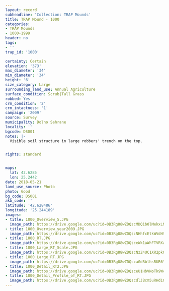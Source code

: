 ```yaml
---
layout: record
subheadline: 'Collection: TRAP Mounds'
title: TRAP Mound - 1000
categories:
- TRAP Mounds
- 1000-1999
header: no
tags:
- ''
trap_id: '1000'

certainty: Certain
elevation: '373'
max_diameter: '34'
min_diameter: '34'
height: '6'
size_category: Large
surrounding_land_use: Annual Agriculture
surface_condition: Scrub|Tall Grass
robbed: Yes
crm_condition: '2'
crm_intactness: '1'
campaign: '2009'
source: Survey
municipality: Dolno Sahrane
locality: ''
bgcode: DS001
notes: |-
  Visible soil structure in large robbers' trench on the top.


rights: standard


maps:
  lat: 42.6285
  lon: 25.2442
date: 2018-05-21
land_use_source: Photo
photo: Good
bg_code: DS001
akb_code: ''
latitude: '42.628486'
longitude: '25.244189'
images:
- title: 1000_Overview_S.JPG
  image_path: https://drive.google.com/uc?id=0B3Rg88wZDQscMDQ1b0lMekxLN3c
- title: 1000_Overview_year2009.JPG
  image_path: https://drive.google.com/uc?id=0B3Rg88wZDQscNHhfcEtkWVdHSzA
- title: 1000_RT.JPG
  image_path: https://drive.google.com/uc?id=0B3Rg88wZDQsceWk1aWhFTVRXaDg
- title: 1000_Large_RT_Scale.JPG
  image_path: https://drive.google.com/uc?id=0B3Rg88wZDQscNzZ4UC1XR2pkQVE
- title: 1000_Large_RT.JPG
  image_path: https://drive.google.com/uc?id=0B3Rg88wZDQscaGdBblhsRUR6YXM
- title: 1000_Detail_RT2.JPG
  image_path: https://drive.google.com/uc?id=0B3Rg88wZDQsceU1HbVNoTk9WcVU
- title: 1000_Detail_Profile_of_RT.JPG
  image_path: https://drive.google.com/uc?id=0B3Rg88wZDQscdlJBcm5uRHd1OXc
---
```

